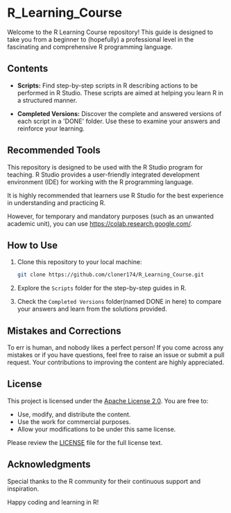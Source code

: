 # R_Learning_Course

Welcome to the R Learning Course repository! This guide is designed to take you from a beginner to (hopefully) a professional level in the fascinating and comprehensive R programming language.



## Contents

- **Scripts:** Find step-by-step scripts in R describing actions to be performed in R Studio. These scripts are aimed at helping you learn R in a structured manner.

- **Completed Versions:** Discover the complete and answered versions of each script in a 'DONE' folder. Use these to examine your answers and reinforce your learning.



## Recommended Tools

This repository is designed to be used with the R Studio program for teaching. R Studio provides a user-friendly integrated development environment (IDE) for working with the R programming language.

It is highly recommended that learners use R Studio for the best experience in understanding and practicing R.

However, for temporary and mandatory purposes (such as an unwanted academic unit), you can use https://colab.research.google.com/.



## How to Use

1. Clone this repository to your local machine:
    ```bash
    git clone https://github.com/cloner174/R_Learning_Course.git
    ```    
2. Explore the `Scripts` folder for the step-by-step guides in R.

3. Check the `Completed Versions` folder(named DONE in here) to compare your answers and learn from the solutions provided.



## Mistakes and Corrections

To err is human, and nobody likes a perfect person! If you come across any mistakes or if you have questions, feel free to raise an issue or submit a pull request. Your contributions to improving the content are highly appreciated.



## License
This project is licensed under the [Apache License 2.0](LICENSE). You are free to:
- Use, modify, and distribute the content.
- Use the work for commercial purposes.
- Allow your modifications to be under this same license.

Please review the [LICENSE](LICENSE) file for the full license text.



## Acknowledgments
Special thanks to the R community for their continuous support and inspiration.


Happy coding and learning in R!
